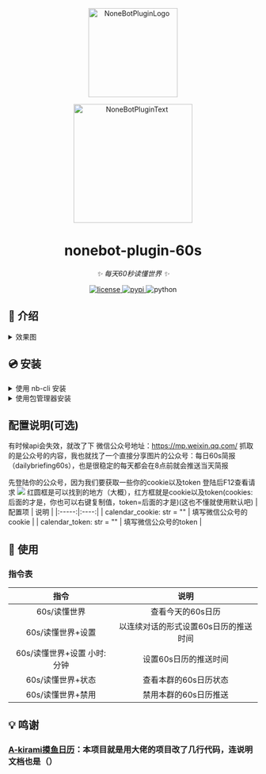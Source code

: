 <div align="center">
  <a href="https://v2.nonebot.dev/store"><img src="https://github.com/A-kirami/nonebot-plugin-template/blob/resources/nbp_logo.png" width="180" height="180" alt="NoneBotPluginLogo"></a>
  <br>
  <p><img src="https://github.com/A-kirami/nonebot-plugin-template/blob/resources/NoneBotPlugin.svg" width="240" alt="NoneBotPluginText"></p>
</div>

<div align="center">

# nonebot-plugin-60s

_✨ 每天60秒读懂世界 ✨_

<a href="./LICENSE">
    <img src="https://img.shields.io/github/license/A-kirami/nonebot-plugin-moyu.svg" alt="license">
</a>
<a href="https://pypi.python.org/pypi/nonebot-plugin-60s">
    <img src="https://img.shields.io/pypi/v/nonebot-plugin-60s.svg" alt="pypi">
</a>
<img src="https://img.shields.io/badge/python-3.8+-blue.svg" alt="python">

</div>

## 📖 介绍

<details>
  <summary>效果图</summary>

![example](https://raw.githubusercontent.com/techotaku39/nonebot-plugin-60s/master/readme/example.jpg)

</details>

## 💿 安装

<details>
<summary>使用 nb-cli 安装</summary>
在 nonebot2 项目的根目录下打开命令行, 输入以下指令即可安装

    nb plugin install nonebot-plugin-60s

</details>

<details>
<summary>使用包管理器安装</summary>
在 nonebot2 项目的插件目录下, 打开命令行, 根据你使用的包管理器, 输入相应的安装命令

<details>
<summary>pip</summary>

    pip install nonebot-plugin-60s
</details>
<details>
<summary>pdm</summary>

    pdm add nonebot-plugin-60s
</details>
<details>
<summary>poetry</summary>

    poetry add nonebot-plugin-60s
</details>
<details>
<summary>conda</summary>

    conda install nonebot-plugin-60s
</details>

打开 nonebot2 项目的 `bot.py` 文件, 在其中写入

    nonebot.load_plugin('nonebot_plugin_60s')

</details>

## 配置说明(可选)
有时候api会失效，就改了下
微信公众号地址：https://mp.weixin.qq.com/
抓取的是公众号的内容，我也就找了一个直接分享图片的公众号：每日60s简报（dailybriefing60s），也是很稳定的每天都会在8点前就会推送当天简报

先登陆你的公众号，因为我们要获取一些你的cookie以及token
登陆后F12查看请求
![](./images/123.png)
红圆框是可以找到的地方（大概），红方框就是cookie以及token(cookies:后面的才是，你也可以右键复制值，token=后面的才是)(这也不懂就使用默认吧)
| 配置项 | 说明 |
|:-----:|:----:|
| calendar_cookie: str = "" | 填写微信公众号的cookie |
| calendar_token: str = "" | 填写微信公众号的token |

## 🎉 使用
### 指令表
| 指令  | 说明 |
|:-----:|:----:|
| 60s/读懂世界 | 查看今天的60s日历 |
| 60s/读懂世界+设置 | 以连续对话的形式设置60s日历的推送时间 |
| 60s/读懂世界+设置 小时:分钟 | 设置60s日历的推送时间 |
| 60s/读懂世界+状态 | 查看本群的60s日历状态 |
| 60s/读懂世界+禁用 | 禁用本群的60s日历推送 |

## 💡 鸣谢

### [A-kirami摸鱼日历](https://github.com/A-kirami/nonebot-plugin-moyu)：本项目就是用大佬的项目改了几行代码，连说明文档也是（）